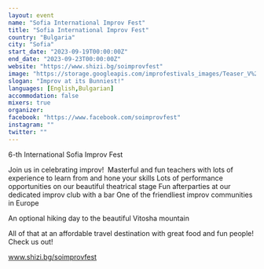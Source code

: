 ```yaml
---
layout: event
name: "Sofia International Improv Fest"
title: "Sofia International Improv Fest"
country: "Bulgaria"
city: "Sofia"
start_date: "2023-09-19T00:00:00Z"
end_date: "2023-09-23T00:00:00Z"
website: "https://www.shizi.bg/soimprovfest"
image: "https://storage.googleapis.com/improfestivals_images/Teaser_V%20-%20%D0%A8%D0%B8%D0%97%D0%B8%20%D0%98%D0%BC%D0%BF%D1%80%D0%BE%20%D0%A2%D0%B5%D0%B0%D1%82%D1%8A%D1%80.png"
slogan: "Improv at its Bunniest!"
languages: [English,Bulgarian]
accommodation: false
mixers: true
organizer: 
facebook: "https://www.facebook.com/soimprovfest"
instagram: ""
twitter: ""
---
```


6-th International Sofia Improv Fest

Join us in celebrating improv! 
​
Masterful and fun teachers with lots of experience to learn from and hone your skills
Lots of performance opportunities on our beautiful theatrical stage
Fun afterparties at our dedicated improv club with a bar
One of the friendliest improv communities in Europe 

An optional hiking day to the beautiful Vitosha mountain
 
All of that at an affordable travel destination with great food and fun people! Check us out!

www.shizi.bg/soimprovfest

